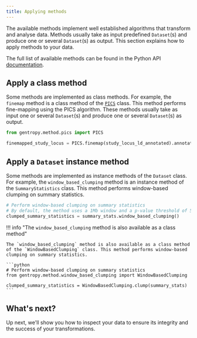 ```yaml
---
title: Applying methods
---
```


The available methods implement well established algorithms that transform and analyse data. Methods usually take as input predefined `Dataset`(s) and produce one or several `Dataset`(s) as output. This section explains how to apply methods to your data.

The full list of available methods can be found in the Python API [documentation](../../python_api/methods/_methods.md).

## Apply a class method

Some methods are implemented as class methods. For example, the `finemap` method is a class method of the [`PICS`](../../python_api/methods/pics.md) class. This method performs fine-mapping using the PICS algorithm. These methods usually take as input one or several `Dataset`(s) and produce one or several `Dataset`(s) as output.

```python
from gentropy.method.pics import PICS

finemapped_study_locus = PICS.finemap(study_locus_ld_annotated).annotate_credible_sets()
```

## Apply a `Dataset` instance method

Some methods are implemented as instance methods of the `Dataset` class. For example, the `window_based_clumping` method is an instance method of the `SummaryStatistics` class. This method performs window-based clumping on summary statistics.

```python
# Perform window-based clumping on summary statistics
# By default, the method uses a 1Mb window and a p-value threshold of 5e-8
clumped_summary_statistics = summary_stats.window_based_clumping()
```

!!! info "The `window_based_clumping` method is also available as a class method"

    The `window_based_clumping` method is also available as a class method of the `WindowBasedClumping` class. This method performs window-based clumping on summary statistics.

    ```python
    # Perform window-based clumping on summary statistics
    from gentropy.method.window_based_clumping import WindowBasedClumping

    clumped_summary_statistics = WindowBasedClumping.clump(summary_stats)
    ```

## What's next?

Up next, we'll show you how to inspect your data to ensure its integrity and the success of your transformations.

